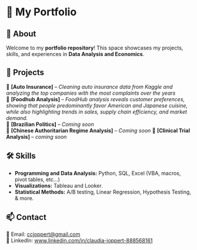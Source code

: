 # 🌟 My Portfolio

## 📖 About  
Welcome to my **portfolio repository**! This space showcases my projects, skills, and experiences in **Data Analysis and Economics**.  

## 🚀 Projects  
🔹 **[Auto Insurance]** – *Cleaning auto insurance data from Kaggle and analyzing the top companies with the most complaints over the years*  
🔹 **[Foodhub Analysis]** – *FoodHub analysis reveals customer preferences, showing that people predominantly favor American and Japanese cuisine, while also highlighting trends in sales, supply chain efficiency, and market demand.*  
🔹 **[Brazilian Politics]** – *Coming soon*  
🔹 **[Chinese Authoritarian Regime Analysis]** – *Coming soon* 
🔹 **[Clinical Trial Analysis]** – *coming soon* 

## 🛠 Skills  
- **Programming and Data Analysis:** Python, SQL, Excel (VBA, macros, pivot tables, etc...)   
- **Visualizations:** Tableau and Looker.
- **Statistical Methods:** A/B testing, Linear Regression, Hypothesis Testing, & more. 

## 📫 Contact  
📧 Email: ccjoppert@gmail.com  
🔗 LinkedIn: www.linkedin.com/in/claudia-joppert-888568161  

